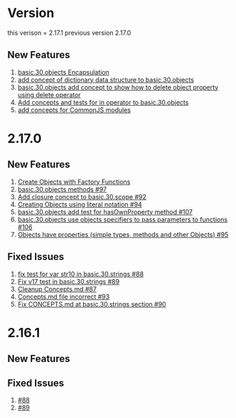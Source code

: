 # Version
this verison = 2.17.1
previous version 2.17.0


## New Features 
1. [basic.30.objects Encapsulation](https://github.com/vishalz/hello-js/issues/98)
1. [add concept of dictionary data structure to basic.30.objects](https://github.com/vishalz/hello-js/issues/114)
1. [basic.30.objects add concept to show how to delete object property using delete operator](https://github.com/vishalz/hello-js/issues/115)
1. [Add concepts and tests for in operator to basic.30.objects](https://github.com/vishalz/hello-js/issues/116)
1. [add concepts for CommonJS modules](https://github.com/vishalz/hello-js/issues/118)


# 2.17.0 

##  New Features
1. [Create Objects with Factory Functions](https://github.com/vishalz/hello-js/issues/104)
1. [basic.30.objects methods #97](https://github.com/vishalz/hello-js/issues/97)
1. [Add closure concept to basic.30.scope #92](https://github.com/vishalz/hello-js/issues/92)
1. [Creating Objects using literal notation #94](https://github.com/vishalz/hello-js/issues/94)
1. [basic.30.objects add test for hasOwnProperty method #107](https://github.com/vishalz/hello-js/issues/107)
1. [basic.30.objects use objects specifiers to pass parameters to functions #106](https://github.com/vishalz/hello-js/issues/106)
1. [Objects have properties (simple types, methods and other Objects) #95](https://github.com/vishalz/hello-js/issues/95)


## Fixed Issues

1. [fix test for var str10 in basic.30.strings #88](https://github.com/vishalz/hello-js/ssues/88)
1. [Fix v17 test in basic.30.strings #89](https://github.com/vishalz/hello-js/issues/89)
1. [Cleanup Concepts.md #87](https://github.com/vishalz/hello-js/issues/87)
1. [Concepts.md file incorrect #93](https://github.com/vishalz/hello-js/issues/93)
1. [Fix CONCEPTS.md at basic.30.strings section #90](https://github.com/vishalz/hello-js/issues/90)



#  2.16.1
##  New Features

## Fixed Issues

1. [#88](https://github.com/vishalz/hello-js/issues/88)
1. [#89](https://github.com/vishalz/hello-js/issues/89)


